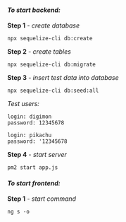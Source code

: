 #### **_To start backend:_**

**Step 1** - _create database_
```
npx sequelize-cli db:create
```
**Step 2** - _create tables_
```
npx sequelize-cli db:migrate
```
**Step 3** - _insert test data into database_
```
npx sequelize-cli db:seed:all
```
_Test users:_
```
login: digimon
password: 12345678

login: pikachu
password: '12345678
```

**Step 4** - _start server_
```
pm2 start app.js
```

#### **_To start frontend:_**
**Step 1** - _start command_
```
ng s -o
```
